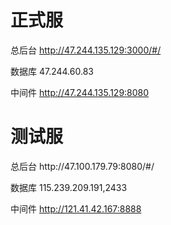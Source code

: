 <h1>正式服</h1>

总后台  http://47.244.135.129:3000/#/  

数据库   47.244.60.83  

中间件   http://47.244.135.129:8080

<h1>测试服</h1>  
总后台  http://47.100.179.79:8080/#/  

数据库 115.239.209.191,2433

中间件 http://121.41.42.167:8888